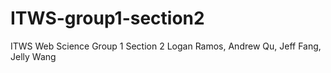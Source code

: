 # ITWS-group1-section2
ITWS Web Science Group 1 Section 2
Logan Ramos, Andrew Qu, Jeff Fang, Jelly Wang
